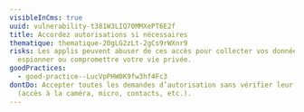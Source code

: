 ```yaml
---
visibleInCms: true
uuid: vulnerability-t381W3LIQ70MMXePT6E2f
title: Accordez autorisations si nécessaires
thematique: thematique-20gLG2zLt-2gCs9rWXnr9
risks: Les applis peuvent abuser de ces accès pour collecter vos données, vous
  espionner ou compromettre votre vie privée.
goodPractices:
  - good-practice--LucVpPHW0K9fw3hf4Fc3
dontDo: Accepter toutes les demandes d’autorisation sans vérifier leur utilité
  (accès à la caméra, micro, contacts, etc.).
---
```

